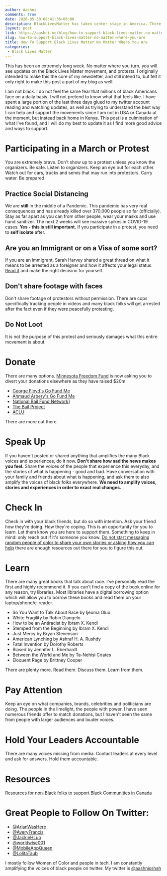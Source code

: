 ```yaml
---
author: Aashni
comments: true
date: 2020-05-30 08:41:36+00:00
description: BlackLivesMatter has taken center stage in America. There are many things that non-black folks can do to support this movement from donations, to education and more.
layout: post
link: https://aashni.me/blog/how-to-support-black-lives-matter-no-matter-where-you-are/
slug: how-to-support-black-lives-matter-no-matter-where-you-are
title: How To Support Black Lives Matter No Matter Where You Are
categories:
 - Black Lives Matter
---
```


This has been an extremely long week. No matter where you turn, you will see updates on the Black Lives Matter movement, and protests. I originally intended to make this the core of my newsletter, and still intend to, but felt it only right to make this post a part of my blog as well.

I am not black. I do not feel the same fear that millions of black Americans face on a daily basis. I will not pretend to know what that feels like. I have spent a large portion of the last three days glued to my twitter account reading and watching updates, as well as trying to understand the best way I can help and support the movements since I am not in USA or Canada at the moment, but instead back home in Kenya. This post is a culmination of what I've found, and I will do my best to update it as I find more good advice and ways to support.

# Participating in a March or Protest
You are extremely brave. Don't show up to a protest unless you know the organizers. Be safe. Listen to organizers. Keep an eye out for each other. Watch out for cars, trucks and semis that may run into protestors. Carry water. Be prepared.

## Practice Social Distancing
We are **still** in the middle of a Pandemic. This pandemic has very real consequences and has already killed over 370,000 people so far (officially). Stay as far apart as you can from other people, wear your masks and use hand sanitizer. The next 2 weeks will see massive spikes in COVID-19 cases. **Yes - this is still important.** If you participate in a protest, you need to **self isolate** after.

## Are you an Immigrant or on a Visa of some sort?
If you are an immigrant, Sarah Harvey shared a great thread on what it means to be arrested as a foreigner and how it affects your legal status. [Read it](https://twitter.com/worldwise001/status/1267249204008611840?s=20) and make the right decision for yourself.

## Don't share footage with faces
Don't share footage of protestors without permission. There are cops specifically tracking people in videos and many black folks will get arrested after the fact even if they were peacefully protesting.

## Do Not Loot
It is not the purpose of this protest and seriously damages what this entire movement is about.

# Donate
There are many options. [Minnesota Freedom Fund](https://twitter.com/MNFreedomFund/status/1266936872674172929) is now asking you to divert your donations elsewhere as they have raised $20m:
 - [George Floyd's Go Fund Me](https://www.gofundme.com/f/georgefloyd)
 - [Ahmaud Arbery's Go Fund Me](https://www.gofundme.com/f/i-run-with-maud)
 - [National Bail Fund Network](https://www.communityjusticeexchange.org/nbfn-directory)]
 - [The Bail Project](https://bailproject.org/)
 - [ACLU](https://www.aclu.org/issues/racial-justice)

There are more out there.

# Speak Up
If you haven't posted or shared anything that amplifies the many Black voices and experiences, do it now. **Don't share how sad the news makes you feel.** Share the voices of the people that experience this everyday, and the stories of what is happening - good and bad. Have conversation with your family and friends about what is happening, and ask them to also amplify the voices of black folks everywhere. **We need to amplify voices, stories and experiences in order to exact real changes.**

# Check In
Check in with your black friends, but do so with intention. Ask your friend how they're doing. How they're coping. This is an opportunity for you to learn. Let them know you are here to support them.
Something to keep in mind: only reach out if it's someone you know. [Do not start messaging random people of color to share your own stories or asking how you can help](https://twitter.com/jackiehluo/status/1267190551822114816?s=20) there are enough resources out there for you to figure this out.

# Learn
There are many great books that talk about race. I've personally read the first and highly recommend it. If you can't find a copy of the book online for any reason, try libraries. Most libraries have a digital borrowing option which will allow you to borrow these books and read them on your laptop/phone/e-reader.

 - So You Want to Talk About Race by Ijeoma Oluo
 - White Fragility by Robin Diangelo
 - How to be an Antiracist by Ibram X. Kendi
 - Stemped from the Beginning by Ibram X. Kendi
 - Just Mercy by Bryan Stevenson
 - American Lynching by Ashraf H. A. Rushdy
 - Fatal Invention by Dorothy Roberts
 - Biased by Jennifer L. Eberhardt
 - Between the World and Me by Ta-Nehisi Coates
 - Eloquent Rage by Brittney Cooper

There are plenty more. Read them. Discuss them. Learn from them.

# Pay Attention
Keep an eye on what companies, brands, celebrities and politicians are doing. The people in the limelight, the people with power. I have seen numerous friends offer to match donations, but I haven't seen the same from people with larger audiences and louder voices.

# Hold Your Leaders Accountable
There are many voices missing from media. Contact leaders at every level and ask for answers. Hold them accountable.

# Resources
[Resources for non-Black folks to support Black Communities in Canada](https://docs.google.com/document/d/1rvVbCG-7ubJDBISQGy02fQjFmUm2gWHJ08x1nDwoTcc/preview?pru=AAABcpHESLs*pdvwPVpxIQ176OLIxZaIxQ#)

# Great People to Follow On Twitter:
 - [@ArlanWasHere](https://twitter.com/arlanwashere)
 - [@AveryFrancis](https://twitter.com/averyfrancis)
 - [@JackieHLuo](https://twitter.com/jackiehluo)
 - [@worldwise001](https://twitter.com/worldwise001)
 - [@MobileAppQueen](https://twitter.com/MobileAppQueen)
 - [@LolitaTaub](https://twitter.com/lolitataub)

I mostly follow Women of Color and people in tech. I am constantly amplifying the voices of black people on twitter. My twitter is [@aashnisshah](https://twitter.com/aashnisshah)